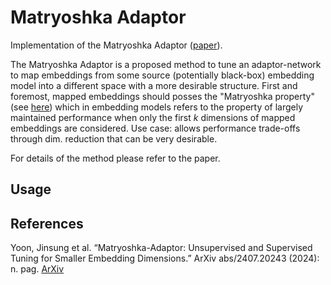 # Matryoshka Adaptor

Implementation of the Matryoshka Adaptor ([paper](https://arxiv.org/abs/2407.20243)).

The Matryoshka Adaptor is a proposed method to tune an adaptor-network to map embeddings from some source (potentially black-box) embedding model into a different space with a more desirable structure. First and foremost, mapped embeddings should posses the "Matryoshka property" (see [here](https://huggingface.co/blog/matryoshka)) which in embedding models refers to the property of largely maintained performance when only the first $k$ dimensions of mapped embeddings are considered. Use case: allows performance trade-offs through dim. reduction that can be very desirable.

For details of the method please refer to the paper.

## Usage



## References

Yoon, Jinsung et al. “Matryoshka-Adaptor: Unsupervised and Supervised Tuning for Smaller Embedding Dimensions.” ArXiv abs/2407.20243 (2024): n. pag. [ArXiv](https://arxiv.org/abs/2407.20243)

